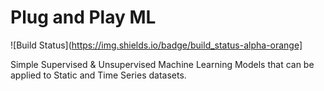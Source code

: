 # Plug and Play ML

![Build Status](https://img.shields.io/badge/build_status-alpha-orange]

Simple Supervised &amp; Unsupervised Machine Learning Models that can be applied to Static and Time Series datasets.
